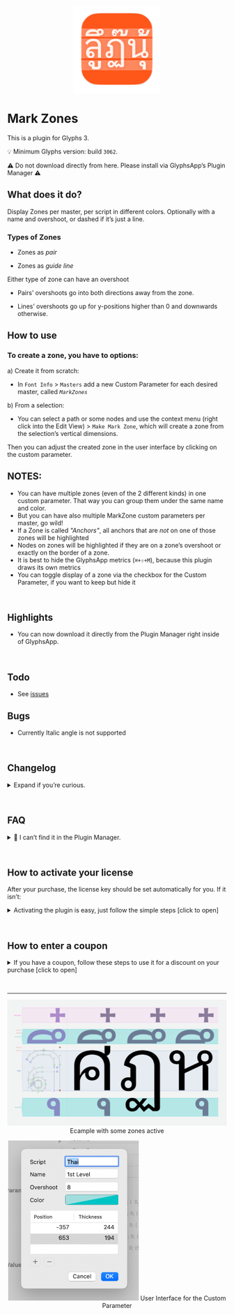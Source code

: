   <p align="center">
  <img width="200" height="200" src="https://github.com/Mark2Mark/mark-zones-plugin/blob/main/.images/Mark-Zones-Icon.png?raw=true">
  </p>

  # Mark Zones

  This is a plugin for Glyphs 3.

  💡 Minimum Glyphs version: build <code>3062</code>.

  ⚠️ Do not download directly from here. Please install via GlyphsApp’s Plugin Manager ⚠️

  ## What does it do?

  Display Zones per master, per script in different colors.
  Optionally with a name and overshoot, or dashed if it’s just a line.

  ### Types of Zones
  
  - Zones as *pair*
  
  - Zones as *guide line*
  
  Either type of zone can have an overshoot  
  
  - Pairs’ overshoots go into both directions away from the zone.
  
  - Lines’ overshoots go up for y-positions higher than 0 and downwards otherwise.

  ## How to use

  ### To create a zone, you have to options:
  a) Create it from scratch:
  - In `Font Info` > `Masters` add a new Custom Parameter for each desired master, called *`MarkZones`*
  
  b) From a selection:
  - You can select a path or some nodes and use the context menu (right click into the Edit View) > `Make Mark Zone`, which will create a zone from the selection’s vertical dimensions.
  
  Then you can adjust the created zone in the user interface by clicking on the custom parameter.

  ## NOTES:
  - You can have multiple zones (even of the 2 different kinds) in one custom parameter. That way you can group them under the same name and color.
  - But you can have also multiple MarkZone custom parameters per master, go wild!
  - If a Zone is called _"Anchors"_, all anchors that are _not_ on one of those zones will be highlighted
  - Nodes on zones will be highlighted if they are on a zone’s overshoot or exactly on the border of a zone.
  - It is best to hide the GlyphsApp metrics (`⌘+⇧+M`), because this plugin draws its own metrics
  - You can toggle display of a zone via the checkbox for the Custom Parameter, if you want to keep but hide it

  &nbsp;
  ## Highlights

  - You can now download it directly from the Plugin Manager right inside of GlyphsApp.

  &nbsp;
  ## Todo

  - See [issues](https://github.com/Mark2Mark/mark-zones-plugin/issues)

  ## Bugs

  - Currently Italic angle is not supported

  &nbsp;
  ## Changelog

  <details><summary>Expand if you’re curious.</summary>

  ### v1.0.0

  - New in GlyphsApp's Plugin Manager
  - Custom Parameter now as a UI, so you don’t have to write it manually

  </details>

  &nbsp;
  ## FAQ
  <details><summary>🙋 I can’t find it in the Plugin Manager.</summary>
  ➡️ You need to check if your GlyphsApp build is higher than <code>3062</code>.  
  If Glyphs doesn’t offer you a high enough version, enable activate GlyphsApp <code>Preferences</code> > <code>"Updates"</code> > <code>“Show cutting edge versions”</code>. Note: you can have several GlyphsApp versions
  </details>

  &nbsp;
  ## How to activate your license<a id="how-to-activate-your-license"></a>  
  After your purchase, the license key should be set automatically for you. If it isn’t:  
  <details><summary>Activating the plugin is easy, just follow the simple steps [click to open]</summary>
  <ol>
    <li>👉 Make sure you have GlyphsApp 3 build <code>3062</code> or higher.</li>
    <li>👉 If you haven't already, download the plugin directly in the GlyphsApp Plugin Manager and restart GlyphsApp once.</li>
    <li>👉 When you activate the plugin, you'll be prompted with a window*, click the <code>"Enter License"</code> button.</li>
    <li>👉 On the screen that opens enter your Email address, and the license code from your Email.</li>
    <li>👉 When you've completed the above, just click the <code>"Activate License"</code> button. Within a few seconds your product should be activated for full use!</li>
  </ol>

  *) If the window doesn’t show, you can right-click into the Edit Tab (that’s the window where you do your drawings) and in the context menu click <code>"Purchase Mark Zones"</code>. Alternatively you can right click into the plugin’s Preview box and click <code>"Open Registration Window"</code>.
  </details>

  &nbsp;
  ## How to enter a coupon
  <details><summary>If you have a coupon, follow these steps to use it for a discount on your purchase [click to open]</summary>
  <ol>
    <li>👉 Make sure you have GlyphsApp 3 build <code>3062</code> or higher.</li>
    <li>👉 If you haven't already, download the plugin directly in the GlyphsApp Plugin Manager and restart GlyphsApp once.</li>
    <li>👉 When you activate the plugin, you'll be prompted with a window*, click the <code>"Buy Now"</code> button.</li>
    <li>👉 On the screen that opens enter your Email address, and click <code>»Continue«</code>.</li>
    <li>👉 Follow the form until it asks you to pay. But now click <code>»Add Coupon«</code> and then continue to pay.</li>
    <li>👉 On success you should get an Email with a licence code.</li>
    <li>👉 Use that to activate your license <a href="#how-to-activate-your-license"> (steps here).</a> </li>
  </ol>

  ⚠️ Note: The Coupon is **not** the License Code. Please don’t enter the Coupon Code into the field for your License Code!

  *) If the window doesn’t show, you can right-click into the Edit Tab (that’s the window where you do your drawings) and in the context menu click <code>"Purchase Mark Zones"</code>. Alternatively you can right click into the plugin’s Preview box and click <code>"Open Registration Window"</code>.

  If you can’t see the <code>»Add Coupon«</code>, that’s likely to a reported GlyphsApp bug, switching to Dark Mode and opening the window again might solve it.
</details>

&nbsp;

---

<p align="center">
  <img src="https://github.com/Mark2Mark/mark-zones-plugin/blob/main/.images/Mark%20Zones.png?raw=true">
  Ecample with some zones active
</p>

<p align="center">
  <img width="300" src="https://github.com/Mark2Mark/mark-zones-plugin/blob/main/.images/Mark%20Zones%20UI.png?raw=true">
  User Interface for the Custom Parameter
</p>